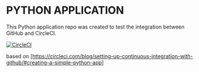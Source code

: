 # PYTHON APPLICATION

This Python application repo was created to test the integration between GitHub and CircleCI.


[![CircleCI](https://circleci.com/gh/NN3haN6DRUTVDDQ1NfT74X/python_app.svg?style=svg)](https://circleci.com/gh/NdagiStanley/python_app)

based on 
[https://circleci.com/blog/setting-up-continuous-integration-with-github/#creating-a-simple-python-app]



